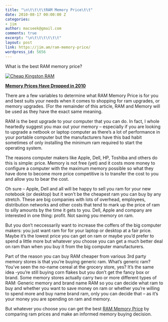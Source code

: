 ```yaml
---
title: "\n\t\t\t\tRAM Memory Price\t\t"
date: 2010-08-17 00:00:00 Z
categories:
- jim
author: macseek@gmail.com
comments: true
excerpt: "\n\t\t\t\t\t\t"
layout: post
link: https://jim.am/ram-memory-price/
wordpress_id: 5656
---
```


What is the best RAM memory price?




[![Cheap Kingston RAM](http://www.jim.am/wp-content/uploads/2010/08/Screen-shot-2011-03-25-at-3.30.51-PM.png)](http://www.amazon.com/gp/product/B001PS9UKW/ref=as_li_ss_tl?ie=UTF8&tag=ramseeker-20&linkCode=as2&camp=1789&creative=390957&creativeASIN=B001PS9UKW)




**[Memory Prices Have Dropped in 2010](http://www.amazon.com/gp/product/B001PS9UKW/ref=as_li_ss_tl?ie=UTF8&tag=ramseeker-20&linkCode=as2&camp=1789&creative=390957&creativeASIN=B001PS9UKW)**




There are a few variables to determine what RAM Memory Price is for you and best suits your needs when it comes to shopping for ram upgrades, or memory upgrades. (For the remainder of this article, RAM and Memory will be used as they have the exact same meaning.




RAM is the best upgrade to your computer that you can do. In fact, I whole heartedly suggest you max out your memory – especially if you are looking to upgrade a netbook or laptop computer as there’s a lot of performance in your portable computer but the manufacturers have this bad habit sometimes of only installing the minimum ram required to start the operating system.




The reasons computer makers like Apple, Dell, HP, Toshiba and others do this is simple: price. Memory is not free (yet) and it costs more money to configure a computer with the maximum memory possible so what they have done to become more price competitive is to transfer the cost to you and allow you to bear the cost.




Oh sure – Apple, Dell and all will be happy to sell you ram for your new notebook (or desktop) but it won’t be the cheapest ram you can buy by any stretch. These are big companies with lots of overhead, employees, distribution networks and other costs that tend to mark up the price of ram to silly amounts by the time it gets to you. Dell, Apple and company are interested in one thing: profit. Not saving you memory on ram.




But you don’t neccessarily want to increase the coffers of the big computer makers: you just want ram for for your laptop or desktop at a fair price. Maybe it’s the lowest price you can get on ram or maybe you’d prefer to spend a little more but whatever you choose you can get a much better deal on ram than when you buy it from the big computer manufacturers.




Part of the reason you can buy RAM cheaper from various 3rd party memory stores is that you’re buying generic ram. What’s generic ram? You’ve seen the no-name cereal at the grocery store, yes? It’s the same idea -you’re still buying corn flakes but you don’t get the fancy box or brand. Some memory stores actually carry two or more different types of RAM: Generic memory and brand name RAM so you can decide what ram to buy and whether you want to save money on ram or whether you’re willing to spend more and buy name brand ram, only you can decide that – as it’s your money you are spending on ram and memory.




But whatever you choose you can get the best [RAM Memory Price](http://www.jim.am) by comparing ram prices and make an informed memory buying decision.


		
